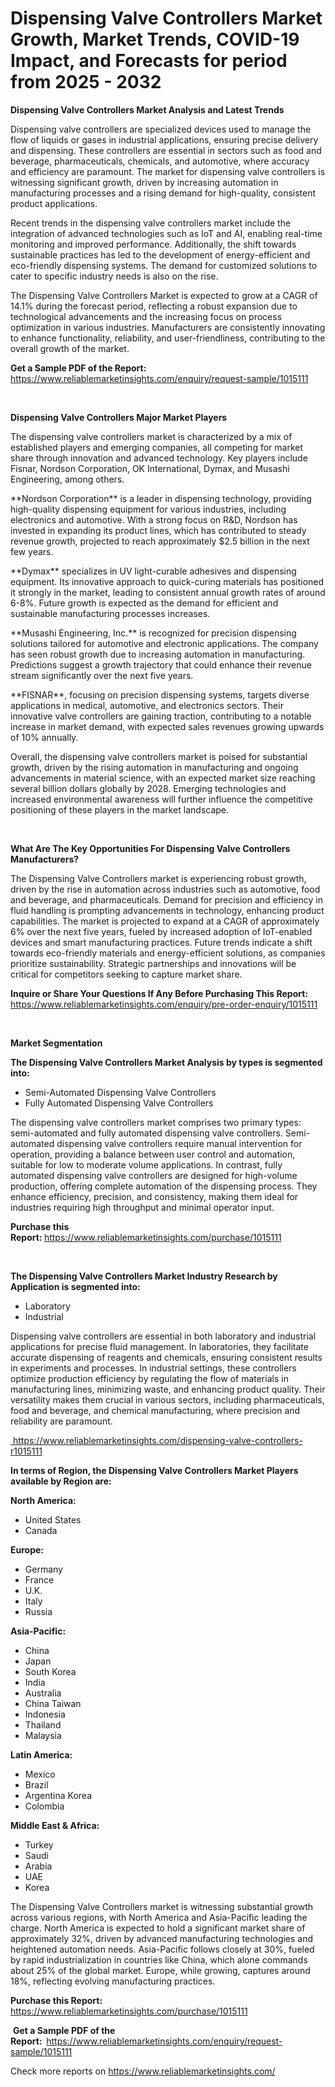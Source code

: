 <p><h1>Dispensing Valve Controllers Market Growth, Market Trends, COVID-19 Impact, and Forecasts for period from 2025 - 2032</h1></p><p><strong>Dispensing Valve Controllers Market Analysis and Latest Trends</strong></p>
<p><p>Dispensing valve controllers are specialized devices used to manage the flow of liquids or gases in industrial applications, ensuring precise delivery and dispensing. These controllers are essential in sectors such as food and beverage, pharmaceuticals, chemicals, and automotive, where accuracy and efficiency are paramount. The market for dispensing valve controllers is witnessing significant growth, driven by increasing automation in manufacturing processes and a rising demand for high-quality, consistent product applications.</p><p>Recent trends in the dispensing valve controllers market include the integration of advanced technologies such as IoT and AI, enabling real-time monitoring and improved performance. Additionally, the shift towards sustainable practices has led to the development of energy-efficient and eco-friendly dispensing systems. The demand for customized solutions to cater to specific industry needs is also on the rise.</p><p>The Dispensing Valve Controllers Market is expected to grow at a CAGR of 14.1% during the forecast period, reflecting a robust expansion due to technological advancements and the increasing focus on process optimization in various industries. Manufacturers are consistently innovating to enhance functionality, reliability, and user-friendliness, contributing to the overall growth of the market.</p></p>
<p><strong>Get a Sample PDF of the Report:&nbsp;</strong> <a href="https://www.reliablemarketinsights.com/enquiry/request-sample/1015111?utm_campaign=3044&utm_medium=2&utm_source=Github&utm_content=ia&utm_term=06032025&utm_id=dispensing-valve-controllers">https://www.reliablemarketinsights.com/enquiry/request-sample/1015111</a></p>
<p>&nbsp;</p>
<p><strong>Dispensing Valve Controllers Major Market Players</strong></p>
<p><p>The dispensing valve controllers market is characterized by a mix of established players and emerging companies, all competing for market share through innovation and advanced technology. Key players include Fisnar, Nordson Corporation, OK International, Dymax, and Musashi Engineering, among others.</p><p>**Nordson Corporation** is a leader in dispensing technology, providing high-quality dispensing equipment for various industries, including electronics and automotive. With a strong focus on R&D, Nordson has invested in expanding its product lines, which has contributed to steady revenue growth, projected to reach approximately $2.5 billion in the next few years.</p><p>**Dymax** specializes in UV light-curable adhesives and dispensing equipment. Its innovative approach to quick-curing materials has positioned it strongly in the market, leading to consistent annual growth rates of around 6-8%. Future growth is expected as the demand for efficient and sustainable manufacturing processes increases.</p><p>**Musashi Engineering, Inc.** is recognized for precision dispensing solutions tailored for automotive and electronic applications. The company has seen robust growth due to increasing automation in manufacturing. Predictions suggest a growth trajectory that could enhance their revenue stream significantly over the next five years.</p><p>**FISNAR**, focusing on precision dispensing systems, targets diverse applications in medical, automotive, and electronics sectors. Their innovative valve controllers are gaining traction, contributing to a notable increase in market demand, with expected sales revenues growing upwards of 10% annually.</p><p>Overall, the dispensing valve controllers market is poised for substantial growth, driven by the rising automation in manufacturing and ongoing advancements in material science, with an expected market size reaching several billion dollars globally by 2028. Emerging technologies and increased environmental awareness will further influence the competitive positioning of these players in the market landscape.</p></p>
<p>&nbsp;</p>
<p><strong>What Are The Key Opportunities For Dispensing Valve Controllers Manufacturers?</strong></p>
<p><p>The Dispensing Valve Controllers market is experiencing robust growth, driven by the rise in automation across industries such as automotive, food and beverage, and pharmaceuticals. Demand for precision and efficiency in fluid handling is prompting advancements in technology, enhancing product capabilities. The market is projected to expand at a CAGR of approximately 6% over the next five years, fueled by increased adoption of IoT-enabled devices and smart manufacturing practices. Future trends indicate a shift towards eco-friendly materials and energy-efficient solutions, as companies prioritize sustainability. Strategic partnerships and innovations will be critical for competitors seeking to capture market share.</p></p>
<p><strong>Inquire or Share Your Questions If Any Before Purchasing This Report:</strong> <a href="https://www.reliablemarketinsights.com/enquiry/pre-order-enquiry/1015111?utm_campaign=3044&utm_medium=2&utm_source=Github&utm_content=ia&utm_term=06032025&utm_id=dispensing-valve-controllers">https://www.reliablemarketinsights.com/enquiry/pre-order-enquiry/1015111</a></p>
<p>&nbsp;</p>
<p><strong>Market Segmentation</strong></p>
<p><strong>The Dispensing Valve Controllers Market Analysis by types is segmented into:</strong></p>
<p><ul><li>Semi-Automated Dispensing Valve Controllers</li><li>Fully Automated Dispensing Valve Controllers</li></ul></p>
<p><p>The dispensing valve controllers market comprises two primary types: semi-automated and fully automated dispensing valve controllers. Semi-automated dispensing valve controllers require manual intervention for operation, providing a balance between user control and automation, suitable for low to moderate volume applications. In contrast, fully automated dispensing valve controllers are designed for high-volume production, offering complete automation of the dispensing process. They enhance efficiency, precision, and consistency, making them ideal for industries requiring high throughput and minimal operator input.</p></p>
<p><strong>Purchase this Report:&nbsp;</strong><a href="https://www.reliablemarketinsights.com/purchase/1015111?utm_campaign=3044&utm_medium=2&utm_source=Github&utm_content=ia&utm_term=06032025&utm_id=dispensing-valve-controllers">https://www.reliablemarketinsights.com/purchase/1015111</a></p>
<p>&nbsp;</p>
<p><strong>The Dispensing Valve Controllers Market Industry Research by Application is segmented into:</strong></p>
<p><ul><li>Laboratory</li><li>Industrial</li></ul></p>
<p><p>Dispensing valve controllers are essential in both laboratory and industrial applications for precise fluid management. In laboratories, they facilitate accurate dispensing of reagents and chemicals, ensuring consistent results in experiments and processes. In industrial settings, these controllers optimize production efficiency by regulating the flow of materials in manufacturing lines, minimizing waste, and enhancing product quality. Their versatility makes them crucial in various sectors, including pharmaceuticals, food and beverage, and chemical manufacturing, where precision and reliability are paramount.</p></p>
<p><a href="https://www.reliablemarketinsights.com/dispensing-valve-controllers-r1015111?utm_campaign=3044&utm_medium=2&utm_source=Github&utm_content=ia&utm_term=06032025&utm_id=dispensing-valve-controllers">&nbsp;https://www.reliablemarketinsights.com/dispensing-valve-controllers-r1015111</a></p>
<p><strong>In terms of Region, the Dispensing Valve Controllers Market Players available by Region are:</strong></p>
<p>
    <p> <strong> North America: </strong>
        <ul>
            <li>United States</li>
            <li>Canada</li>
        </ul>
        </p> 
    <p> <strong> Europe: </strong>
        <ul>
            <li>Germany</li>
            <li>France</li>
            <li>U.K.</li>
            <li>Italy</li>
            <li>Russia</li>
        </ul>
        </p> 
    <p> <strong> Asia-Pacific: </strong>
        <ul>
            <li>China</li>
            <li>Japan</li>
            <li>South Korea</li>
            <li>India</li>
            <li>Australia</li>
            <li>China Taiwan</li>
            <li>Indonesia</li>
            <li>Thailand</li>
            <li>Malaysia</li>
        </ul>
        </p> 
    <p> <strong> Latin America: </strong>
        <ul>
            <li>Mexico</li>
            <li>Brazil</li>
            <li>Argentina Korea</li>
            <li>Colombia</li>
        </ul>
        </p> 
    <p> <strong> Middle East & Africa: </strong>
        <ul>
            <li>Turkey</li>
            <li>Saudi</li>
            <li>Arabia</li>
            <li>UAE</li>
            <li>Korea</li>
        </ul>
    </p>
    </p>
<p><p>The Dispensing Valve Controllers market is witnessing substantial growth across various regions, with North America and Asia-Pacific leading the charge. North America is expected to hold a significant market share of approximately 32%, driven by advanced manufacturing technologies and heightened automation needs. Asia-Pacific follows closely at 30%, fueled by rapid industrialization in countries like China, which alone commands about 25% of the global market. Europe, while growing, captures around 18%, reflecting evolving manufacturing practices.</p></p>
<p><strong>Purchase this Report: </strong><a href="https://www.reliablemarketinsights.com/purchase/1015111?utm_campaign=3044&utm_medium=2&utm_source=Github&utm_content=ia&utm_term=06032025&utm_id=dispensing-valve-controllers">https://www.reliablemarketinsights.com/purchase/1015111</a></p>
<p>&nbsp;<strong>Get a Sample PDF of the Report:&nbsp;&nbsp;</strong><a href="https://www.reliablemarketinsights.com/enquiry/request-sample/1015111?utm_campaign=3044&utm_medium=2&utm_source=Github&utm_content=ia&utm_term=06032025&utm_id=dispensing-valve-controllers">https://www.reliablemarketinsights.com/enquiry/request-sample/1015111</a></p>
<p><strong></strong></p>
<p>Check more reports on <a href="https://www.reliablemarketinsights.com/?utm_campaign=3044&utm_medium=2&utm_source=Github&utm_content=ia&utm_term=06032025&utm_id=dispensing-valve-controllers">https://www.reliablemarketinsights.com/</a></p>